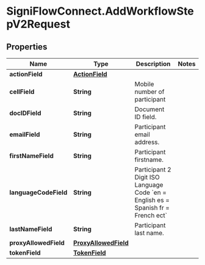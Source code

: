 # SigniFlowConnect.AddWorkflowStepV2Request

## Properties

Name | Type | Description | Notes
------------ | ------------- | ------------- | -------------
**actionField** | [**ActionField**](ActionField.md) |  | 
**cellField** | **String** | Mobile number of participant | 
**docIDField** | **String** | Document ID field. | 
**emailField** | **String** | Participant email address. | 
**firstNameField** | **String** | Participant firstname. | 
**languageCodeField** | **String** | Participant 2 Digit ISO Language Code &#x60;en &#x3D; English es &#x3D; Spanish fr &#x3D; French ect&#x60; | 
**lastNameField** | **String** | Participant last name. | 
**proxyAllowedField** | [**ProxyAllowedField**](ProxyAllowedField.md) |  | 
**tokenField** | [**TokenField**](TokenField.md) |  | 


